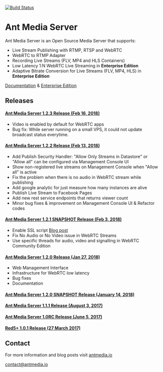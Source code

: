 [![Build Status](https://travis-ci.org/ant-media/Ant-Media-Server.svg?branch=master)](https://travis-ci.org/ant-media/Ant-Media-Server)

Ant Media Server 
====

Ant Media Server is an Open Source Media Server that supports:

 * Live Stream Publishing with RTMP, RTSP and WebRTC
 * WebRTC to RTMP Adapter
 * Recording Live Streams (FLV, MP4 and HLS Containers)
 * Low Latency 1:N WebRTC Live Streaming in **Enterprise Edition**
 * Adaptive Bitrate Conversion for Live Streams (FLV, MP4, HLS) in **Enterprise Edition**


[Documentation](https://antmedia.io/documentation) & [Enterprise Edition](https://antmedia.io)

## Releases 


#### [Ant Media Server 1.2.3 Release (Feb 16, 2018)](https://github.com/ant-media/Ant-Media-Server/releases/tag/ams-v1.2.3)
* Video is enabled by default for WebRTC apps
* Bug fix: While server running on a small VPS, it could not update broadcast status everytime.

#### [Ant Media Server 1.2.2 Release (Feb 13, 2018)](https://github.com/ant-media/Ant-Media-Server/releases/tag/ams-v1.2.2)
* Add Publish Security Handler:
  "Allow Only Streams in Datastore" or "Allow all" can be configured via Management Console UI
* Show non-registered live streams on Management Console when "Allow all" is active
* Fix the problem when there is no audio in WebRTC stream while publishing
* Add google analytic for just measure how many instances are alive
* Publish Live Stream to Facebook Pages
* Add new rest service endpoints that returns viewer count
* Minor bug fixes & improvement on Management Console UI & Refactor codes

#### [Ant Media Server 1.2.1 SNAPSHOT Release (Feb 3, 2018)](https://oss.sonatype.org/service/local/repositories/snapshots/content/io/antmedia/ant-media-server/1.2.1-SNAPSHOT/ant-media-server-1.2.1-20180203.094349-1-community-1.2.1-SNAPSHOT-180203_0943.zip)
* Enable SSL script [Blog post](https://antmedia.io/enable-ssl-on-ant-media-server/)
* Fix No Audio or No Video issue in WebRTC Streams
* Use specific threads for audio, video and signalling in WebRTC Community Edition

#### [Ant Media Server 1.2.0 Release (Jan 27, 2018)](https://github.com/ant-media/Ant-Media-Server/releases/tag/ams-v1.2.0)
* Web Management Interface
* Infrastructure for WebRTC low latency
* Bug fixes
* Documentation

#### [Ant Media Server 1.2.0 SNAPSHOT Release (January 14, 2018)](https://github.com/ant-media/Ant-Media-Server/releases/tag/untagged-e09c2795e299b44bcb86)

#### [Ant Media Server 1.1.1 Release (August 3, 2017)](https://github.com/ant-media/Ant-Media-Server/releases/download/ams-v1.1.1/ant-media-server-1.1.1.zip)

#### [Ant Media Server 1.0RC Release (June 5, 2017)](https://github.com/ant-media/Ant-Media-Server/releases/download/ams-v.1.0RC/ant-media-server-1.0RC.zip)

#### [Red5+ 1.0.1 Release (27 March 2017)](https://github.com/ant-media/red5-plus-server/releases/tag/v1.0.1_red5_plus)


## Contact 

 For more information and blog posts visit [antmedia.io](https://antmedia.io)
 
 [contact@antmedia.io](mailto:contact@antmedia.io)
 

